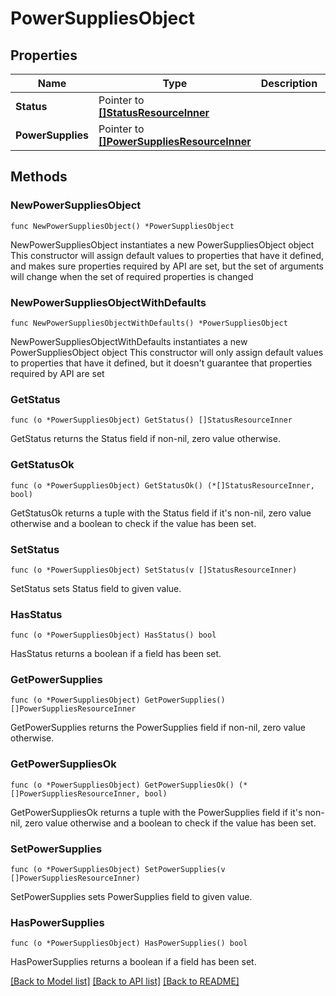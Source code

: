 # PowerSuppliesObject

## Properties

Name | Type | Description | Notes
------------ | ------------- | ------------- | -------------
**Status** | Pointer to [**[]StatusResourceInner**](StatusResourceInner.md) |  | [optional] 
**PowerSupplies** | Pointer to [**[]PowerSuppliesResourceInner**](PowerSuppliesResourceInner.md) |  | [optional] 

## Methods

### NewPowerSuppliesObject

`func NewPowerSuppliesObject() *PowerSuppliesObject`

NewPowerSuppliesObject instantiates a new PowerSuppliesObject object
This constructor will assign default values to properties that have it defined,
and makes sure properties required by API are set, but the set of arguments
will change when the set of required properties is changed

### NewPowerSuppliesObjectWithDefaults

`func NewPowerSuppliesObjectWithDefaults() *PowerSuppliesObject`

NewPowerSuppliesObjectWithDefaults instantiates a new PowerSuppliesObject object
This constructor will only assign default values to properties that have it defined,
but it doesn't guarantee that properties required by API are set

### GetStatus

`func (o *PowerSuppliesObject) GetStatus() []StatusResourceInner`

GetStatus returns the Status field if non-nil, zero value otherwise.

### GetStatusOk

`func (o *PowerSuppliesObject) GetStatusOk() (*[]StatusResourceInner, bool)`

GetStatusOk returns a tuple with the Status field if it's non-nil, zero value otherwise
and a boolean to check if the value has been set.

### SetStatus

`func (o *PowerSuppliesObject) SetStatus(v []StatusResourceInner)`

SetStatus sets Status field to given value.

### HasStatus

`func (o *PowerSuppliesObject) HasStatus() bool`

HasStatus returns a boolean if a field has been set.

### GetPowerSupplies

`func (o *PowerSuppliesObject) GetPowerSupplies() []PowerSuppliesResourceInner`

GetPowerSupplies returns the PowerSupplies field if non-nil, zero value otherwise.

### GetPowerSuppliesOk

`func (o *PowerSuppliesObject) GetPowerSuppliesOk() (*[]PowerSuppliesResourceInner, bool)`

GetPowerSuppliesOk returns a tuple with the PowerSupplies field if it's non-nil, zero value otherwise
and a boolean to check if the value has been set.

### SetPowerSupplies

`func (o *PowerSuppliesObject) SetPowerSupplies(v []PowerSuppliesResourceInner)`

SetPowerSupplies sets PowerSupplies field to given value.

### HasPowerSupplies

`func (o *PowerSuppliesObject) HasPowerSupplies() bool`

HasPowerSupplies returns a boolean if a field has been set.


[[Back to Model list]](../README.md#documentation-for-models) [[Back to API list]](../README.md#documentation-for-api-endpoints) [[Back to README]](../README.md)


